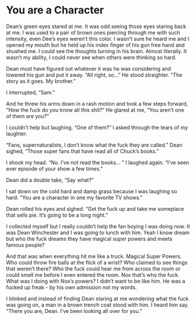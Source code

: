 # You are a Character

Dean’s green eyes stared at me. It was odd seeing those eyes staring back at me. I was used to a pair of brown ones piercing through me with such intensity, even Dee’s eyes weren’t this color. I wasn’t sure he heard me and I opened my mouth but he held up his index finger of his gun free hand and shushed me. I could see the thoughts turning in his brain. Almost literally. It wasn’t my ability, I could never see when others were thinking so hard.

Dean must have figured out whatever it was he was considering and lowered his gun and put it away. “All right, so…” He stood straighter. “The story as it goes. My brother.”

I interrupted, “Sam.”

And he threw his arms down in a rash motion and took a few steps forward, “How the fuck do you know all this shit?” He glared at me, “You aren’t one of them are you?”

I couldn’t help but laughing. “One of them?” I asked through the tears of my laughter.

“Fans, supernaturalists, I don’t know what the fuck they are called.” Dean sighed, “Those super fans that have read all of Chuck’s books.”

I shook my head. “No. I’ve not read the books… “ I laughed again. “I’ve seen ever episode of your show a few times.”

Dean did a double take, “Say what?”

I sat down on the cold hard and damp grass because I was laughing so hard. “You are a character in one my favorite TV shows.”

Dean rolled his eyes and sighed. “Get the fuck up and take me someplace that sells pie. It’s going to be a long night.”

I collected myself but I really couldn’t help the fan boying I was doing now. It was Dean Winchester and I was going to lunch with him. Yeah I know dream but who the fuck dreams they have magical super powers and meets famous people?

And that was when everything hit me like a truck. Magical Super Powers. Who could throw fire balls at the flick of a wrist? Who claimed to see things that weren’t there? Who the fuck could hear me from across the room or could smell me before I even entered the room. Nox that’s who the fuck. What was I doing with Nox’s powers? I didn’t want to be like him. He was a fucked up freak - by his own admission not my words.

I blinked and instead of finding Dean staring at me wondering what the fuck was going on, a man in a brown trench coat stood with him. I heard him say. “There you are, Dean. I’ve been looking all over for you.”